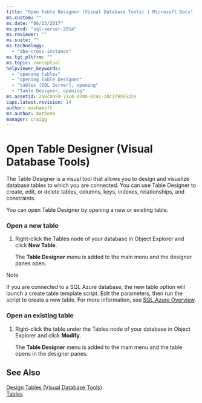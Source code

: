 ```yaml
---
title: "Open Table Designer (Visual Database Tools) | Microsoft Docs"
ms.custom: ""
ms.date: "06/13/2017"
ms.prod: "sql-server-2014"
ms.reviewer: ""
ms.suite: ""
ms.technology: 
  - "dbe-cross-instance"
ms.tgt_pltfrm: ""
ms.topic: conceptual
helpviewer_keywords: 
  - "opening tables"
  - "opening Table Designer"
  - "tables [SQL Server], opening"
  - "Table Designer, opening"
ms.assetid: 2a8c0a59-71c4-4280-824c-2dc17999532e
caps.latest.revision: 14
author: mashamsft
ms.author: mathoma
manager: craigg
---
```

# Open Table Designer (Visual Database Tools)
  The Table Designer is a visual tool that allows you to design and visualize database tables to which you are connected. You can use Table Designer to create, edit, or delete tables, columns, keys, indexes, relationships, and constraints.  
  
 You can open Table Designer by opening a new or existing table.  
  
### Open a new table  
  
1.  Right-click the Tables node of your database in Object Explorer and click **New Table**.  
  
     The **Table Designer** menu is added to the main menu and the designer panes open.  
  
> [!NOTE]  
>  If you are connected to a SQL Azure database, the new table option will launch a create table template script. Edit the parameters, then run the script to create a new table. For more information, see [SQL Azure Overview](http://go.microsoft.com/fwlink/?LinkId=163948).  
  
### Open an existing table  
  
1.  Right-click the table under the Tables node of your database in Object Explorer and click **Modify**.  
  
     The **Table Designer** menu is added to the main menu and the table opens in the designer panes.  
  
## See Also  
 [Design Tables &#40;Visual Database Tools&#41;](../ssms/visual-db-tools/visual-database-tools.md)   
 [Tables](../relational-databases/tables/tables.md)  
  
  
